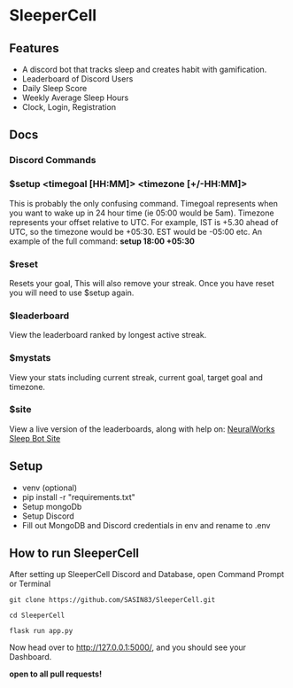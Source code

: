 # SleeperCell
## Features
- A discord bot that tracks sleep and creates habit with gamification.
- Leaderboard of Discord Users
- Daily Sleep Score
- Weekly Average Sleep Hours
- Clock, Login, Registration

## Docs
### Discord Commands
### $setup <timegoal [HH:MM]> <timezone [+/-HH:MM]>

This is probably the only confusing command. Timegoal represents when you want to wake up in 24 hour time (ie 05:00 would be 5am). Timezone represents your offset relative to UTC. For example, IST is +5.30 ahead of UTC, so the timezone would be +05:30. EST would be -05:00 etc. An example of the full command: **setup 18:00 +05:30**

### $reset

Resets your goal, This will also remove your streak. Once you have reset you will need to use $setup again.

### $leaderboard

View the leaderboard ranked by longest active streak.

### $mystats

View your stats including current streak, current goal, target goal and timezone.

### $site

View a live version of the leaderboards, along with help on: [NeuralWorks Sleep Bot Site](https://nw-sleep-bot.herokuapp.com/)

## Setup

- venv (optional)
- pip install -r "requirements.txt"
- Setup mongoDb
- Setup Discord
- Fill out MongoDB and Discord credentials in env and rename to .env

## How to run SleeperCell
After setting up SleeperCell Discord and Database, open Command Prompt or Terminal

```
git clone https://github.com/SASIN83/SleeperCell.git
```
```
cd SleeperCell
```
```
flask run app.py
```

Now head over to http://127.0.0.1:5000/, and you should see your Dashboard.

**open to all pull requests!**
